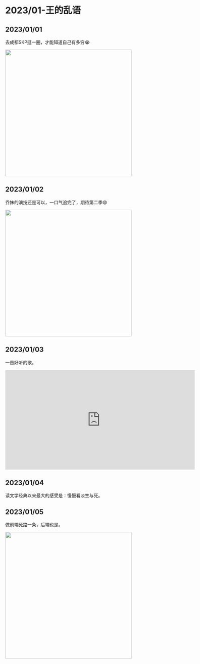 # 2023/01-王的乱语


## 2023/01/01
去成都SKP逛一圈，才能知道自己有多穷😭  

<img src="/images/202301/img.png" alt="" width="400" />  

## 2023/01/02  
乔妹的演技还是可以，一口气追完了，期待第二季😄  

<img src="/images/202301/img_1.png" alt="" width="400" />  

## 2023/01/03  
一首好听的歌。  

<iframe width="600" height="315" src="https://www.youtube.com/embed/h1Ebp1_f6Q0" title="YouTube video player" frameborder="0" allow="accelerometer; autoplay; clipboard-write; encrypted-media; gyroscope; picture-in-picture; web-share" allowfullscreen></iframe>  

## 2023/01/04  
读文学经典以来最大的感受是：慢慢看淡生与死。  

## 2023/01/05  
做前端死路一条，后端也是。  

<img src="/images/202301/img_2.png" alt="" width="400" />  

